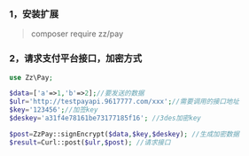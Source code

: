 ### 1，安装扩展
> composer require zz/pay

### 2，请求支付平台接口，加密方式
```php
use Zz\Pay;

$data=['a'=>1,'b'=>2];//要发送的数据
$ulr='http://testpayapi.9617777.com/xxx';//需要调用的接口地址
$key='123456';//加签key
$deskey='a31f4e78161be73177185f16'; //3des加密key

$post=ZzPay::signEncrypt($data,$key,$deskey); //生成加密数据
$result=Curl::post($ulr,$post); //请求接口 
```